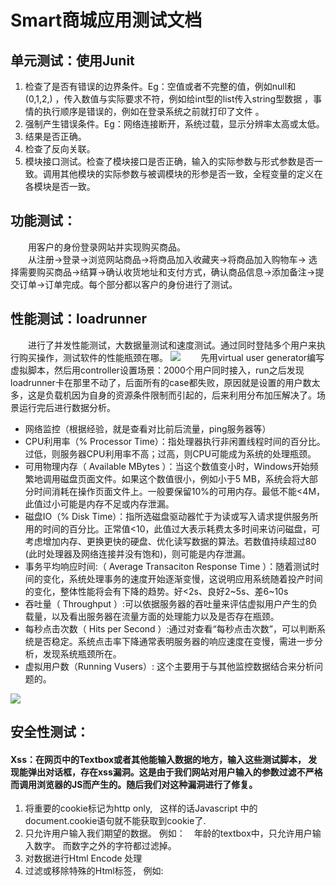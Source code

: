# Smart商城应用测试文档
## 单元测试：使用Junit
1. 检查了是否有错误的边界条件。Eg：空值或者不完整的值，例如null和(0,1,2,) ，传入数值与实际要求不符，例如给int型的list传入string型数据 ，事情的执行顺序是错误的，例如在登录系统之前就打印了文件 。
2. 强制产生错误条件。Eg：网络连接断开，系统过载，显示分辨率太高或太低。
3. 结果是否正确。
4. 检查了反向关联。
5. 模块接口测试。检查了模块接口是否正确，输入的实际参数与形式参数是否一致。调用其他模块的实际参数与被调模块的形参是否一致，全程变量的定义在各模块是否一致。
## 功能测试：
&emsp;&emsp;用客户的身份登录网站并实现购买商品。           
&emsp;&emsp;从注册->登录->浏览网站商品->将商品加入收藏夹->将商品加入购物车-> 选择需要购买商品->结算->确认收货地址和支付方式，确认商品信息->添加备注->提交订单->订单完成。每个部分都以客户的身份进行了测试。
## 性能测试：loadrunner
&emsp;&emsp;进行了并发性能测试，大数据量测试和速度测试。通过同时登陆多个用户来执行购买操作，测试软件的性能瓶颈在哪。
<image src="./task8pic/图片2.png">
&emsp;&emsp;先用virtual user generator编写虚拟脚本，然后用controller设置场景：2000个用户同时接入，run之后发现loadrunner卡在那里不动了，后面所有的case都失败，原因就是设置的用户数太多，这是负载机因为自身的资源条件限制而引起的，后来利用分布加压解决了。场景运行完后进行数据分析。
- 网络监控（根据经验，就是查看对比前后流量，ping服务器等）
- CPU利用率（% Processor Time）：指处理器执行非闲置线程时间的百分比。过低，则服务器CPU利用率不高；过高，则CPU可能成为系统的处理瓶颈。
- 可用物理内存（ Available MBytes ）：当这个数值变小时，Windows开始频繁地调用磁盘页面文件。如果这个数值很小，例如小于5 MB，系统会将大部分时间消耗在操作页面文件上。一般要保留10%的可用内存。最低不能<4M，此值过小可能是内存不足或内存泄漏。
- 磁盘IO（% Disk Time）：指所选磁盘驱动器忙于为读或写入请求提供服务所用的时间的百分比。正常值<10，此值过大表示耗费太多时间来访问磁盘，可考虑增加内存、更换更快的硬盘、优化读写数据的算法。若数值持续超过80 (此时处理器及网络连接并没有饱和)，则可能是内存泄漏。
- 事务平均响应时间:（ Average Transaciton Response Time ）：随着测试时间的变化，系统处理事务的速度开始逐渐变慢，这说明应用系统随着投产时间的变化，整体性能将会有下降的趋势。好<2s、良好2~5s、差6~10s
- 吞吐量（ Throughput ）:可以依据服务器的吞吐量来评估虚拟用户产生的负载量，以及看出服务器在流量方面的处理能力以及是否存在瓶颈。
- 每秒点击次数（ Hits per Second ）:通过对查看“每秒点击次数”，可以判断系统是否稳定。系统点击率下降通常表明服务器的响应速度在变慢，需进一步分析，发现系统瓶颈所在。
- 虚拟用户数（Running Vusers）: 这个主要用于与其他监控数据结合来分析问题的。
<image src="./task8pic/图片1.png">
  
## 安全性测试：
#### Xss：在网页中的Textbox或者其他能输入数据的地方，输入这些测试脚本， 发现能弹出对话框，存在xss漏洞。这是由于我们网站对用户输入的参数过滤不严格而调用浏览器的JS而产生的。随后我们对这种漏洞进行了修复。
1. 将重要的cookie标记为http only,   这样的话Javascript 中的document.cookie语句就不能获取到cookie了.
2. 只允许用户输入我们期望的数据。 例如：　年龄的textbox中，只允许用户输入数字。 而数字之外的字符都过滤掉。
3. 对数据进行Html Encode 处理
4. 过滤或移除特殊的Html标签， 例如: <script>, <iframe> ,  &lt; for <, &gt; for >, &quot for
5. 过滤JavaScript 事件的标签。例如 "onclick=", "onfocus" 等等。     
  
## 防止SQL注入
#### 使用javascript在客户端进行不安全字符屏蔽
功能介绍：检查是否含有”‘”,”\\”,”/”          
参数说明：要检查的字符串            
返回值：0：是1：不是           
函数名是      
``` java
function check(a)
{
return 1;
fibdn = new Array (”‘” ,”\\”,”/”);
i=fibdn.length;
j=a.length;
for (ii=0; ii＜i; ii++)
{ for (jj=0; jj＜j; jj++)
{ temp1=a.charAt(jj);
temp2=fibdn[ii];
if (tem’; p1==temp2)
{ return 0; }
}
}
return 1;
}
```
